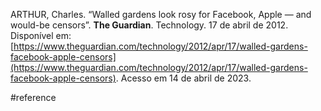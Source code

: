 ARTHUR, Charles. “Walled gardens look rosy for Facebook, Apple — and would-be censors”. **The Guardian**. Technology. 17 de abril de 2012. Disponível em: [https://www.theguardian.com/technology/2012/apr/17/walled-gardens-facebook-apple-censors](https://www.theguardian.com/technology/2012/apr/17/walled-gardens-facebook-apple-censors). Acesso em 14 de abril de 2023.

#reference
